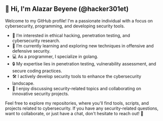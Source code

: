 ## 👋 Hi, I'm Alazar Beyene (@hacker301et)

Welcome to my GitHub profile! I'm a passionate individual with a focus on cybersecurity, programming, and developing security tools.

- 👀 I’m interested in ethical hacking, penetration testing, and cybersecurity research.
- 🌱 I’m currently learning and exploring new techniques in offensive and defensive security.
- 💻 As a programmer, I specialize in golang.
- 🔒 My expertise lies in penetration testing, vulnerability assessment, and secure coding practices.
- 🛠️ I actively develop security tools to enhance the cybersecurity landscape.
- 💬 I enjoy discussing security-related topics and collaborating on innovative security projects.

Feel free to explore my repositories, where you'll find tools, scripts, and projects related to cybersecurity. If you have any security-related questions, want to collaborate, or just have a chat, don't hesitate to reach out! 🔐
